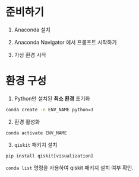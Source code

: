 # 준비하기

1. Anaconda 설치 
2. Anaconda Navigator 에서 프롬프트 시작하기

3. 가상 환경 시작



# 환경 구성

1. Python만 설치된 **최소 환경** 초기화

```bash
conda create -n ENV_NAME python=3
```

2. 환경 활성화

```ba
conda activate ENV_NAME
```

3. `qiskit` 패키지 설치

```ba
pip install qiskit[visualization]
```

 `conda list`  명령을 사용하여 qiskit 패키지 설치 여부 확인.


